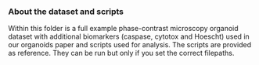 ### About the dataset and scripts

Within this folder is a full example phase-contrast microscopy organoid dataset with additional biomarkers (caspase, cytotox and Hoescht) used in our organoids paper and scripts used for analysis. The scripts are provided as reference. They can be run but only if you set the correct filepaths. 
